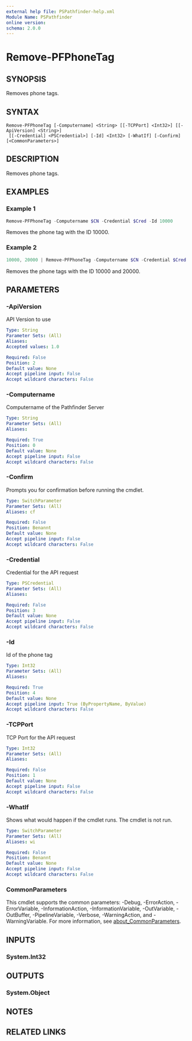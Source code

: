 ```yaml
---
external help file: PSPathfinder-help.xml
Module Name: PSPathfinder
online version:
schema: 2.0.0
---
```


# Remove-PFPhoneTag

## SYNOPSIS
Removes phone tags.

## SYNTAX

```
Remove-PFPhoneTag [-Computername] <String> [[-TCPPort] <Int32>] [[-ApiVersion] <String>]
 [[-Credential] <PSCredential>] [-Id] <Int32> [-WhatIf] [-Confirm] [<CommonParameters>]
```

## DESCRIPTION
Removes phone tags.

## EXAMPLES

### Example 1
```powershell
Remove-PFPhoneTag -Computername $CN -Credential $Cred -Id 10000
```

Removes the phone tag with the ID 10000.

### Example 2
```powershell
10000, 20000 | Remove-PFPhoneTag -Computername $CN -Credential $Cred
```

Removes the phone tags with the ID 10000 and 20000.

## PARAMETERS

### -ApiVersion
API Version to use

```yaml
Type: String
Parameter Sets: (All)
Aliases:
Accepted values: 1.0

Required: False
Position: 2
Default value: None
Accept pipeline input: False
Accept wildcard characters: False
```

### -Computername
Computername of the Pathfinder Server

```yaml
Type: String
Parameter Sets: (All)
Aliases:

Required: True
Position: 0
Default value: None
Accept pipeline input: False
Accept wildcard characters: False
```

### -Confirm
Prompts you for confirmation before running the cmdlet.

```yaml
Type: SwitchParameter
Parameter Sets: (All)
Aliases: cf

Required: False
Position: Benannt
Default value: None
Accept pipeline input: False
Accept wildcard characters: False
```

### -Credential
Credential for the API request

```yaml
Type: PSCredential
Parameter Sets: (All)
Aliases:

Required: False
Position: 3
Default value: None
Accept pipeline input: False
Accept wildcard characters: False
```

### -Id
Id of the phone tag

```yaml
Type: Int32
Parameter Sets: (All)
Aliases:

Required: True
Position: 4
Default value: None
Accept pipeline input: True (ByPropertyName, ByValue)
Accept wildcard characters: False
```

### -TCPPort
TCP Port for the API request

```yaml
Type: Int32
Parameter Sets: (All)
Aliases:

Required: False
Position: 1
Default value: None
Accept pipeline input: False
Accept wildcard characters: False
```

### -WhatIf
Shows what would happen if the cmdlet runs.
The cmdlet is not run.

```yaml
Type: SwitchParameter
Parameter Sets: (All)
Aliases: wi

Required: False
Position: Benannt
Default value: None
Accept pipeline input: False
Accept wildcard characters: False
```

### CommonParameters
This cmdlet supports the common parameters: -Debug, -ErrorAction, -ErrorVariable, -InformationAction, -InformationVariable, -OutVariable, -OutBuffer, -PipelineVariable, -Verbose, -WarningAction, and -WarningVariable. For more information, see [about_CommonParameters](http://go.microsoft.com/fwlink/?LinkID=113216).

## INPUTS

### System.Int32

## OUTPUTS

### System.Object
## NOTES

## RELATED LINKS
